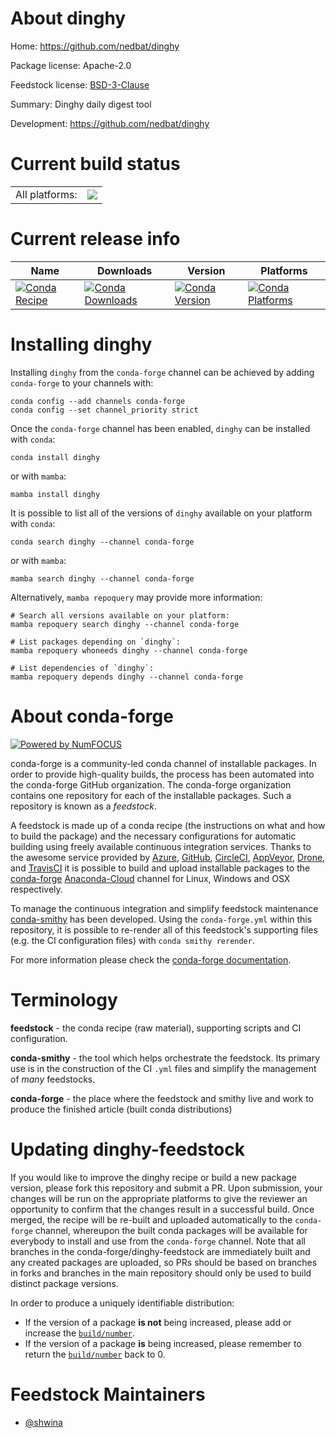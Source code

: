 About dinghy
============

Home: https://github.com/nedbat/dinghy

Package license: Apache-2.0

Feedstock license: [BSD-3-Clause](https://github.com/conda-forge/dinghy-feedstock/blob/main/LICENSE.txt)

Summary: Dinghy daily digest tool

Development: https://github.com/nedbat/dinghy

Current build status
====================


<table><tr><td>All platforms:</td>
    <td>
      <a href="https://dev.azure.com/conda-forge/feedstock-builds/_build/latest?definitionId=18233&branchName=main">
        <img src="https://dev.azure.com/conda-forge/feedstock-builds/_apis/build/status/dinghy-feedstock?branchName=main">
      </a>
    </td>
  </tr>
</table>

Current release info
====================

| Name | Downloads | Version | Platforms |
| --- | --- | --- | --- |
| [![Conda Recipe](https://img.shields.io/badge/recipe-dinghy-green.svg)](https://anaconda.org/conda-forge/dinghy) | [![Conda Downloads](https://img.shields.io/conda/dn/conda-forge/dinghy.svg)](https://anaconda.org/conda-forge/dinghy) | [![Conda Version](https://img.shields.io/conda/vn/conda-forge/dinghy.svg)](https://anaconda.org/conda-forge/dinghy) | [![Conda Platforms](https://img.shields.io/conda/pn/conda-forge/dinghy.svg)](https://anaconda.org/conda-forge/dinghy) |

Installing dinghy
=================

Installing `dinghy` from the `conda-forge` channel can be achieved by adding `conda-forge` to your channels with:

```
conda config --add channels conda-forge
conda config --set channel_priority strict
```

Once the `conda-forge` channel has been enabled, `dinghy` can be installed with `conda`:

```
conda install dinghy
```

or with `mamba`:

```
mamba install dinghy
```

It is possible to list all of the versions of `dinghy` available on your platform with `conda`:

```
conda search dinghy --channel conda-forge
```

or with `mamba`:

```
mamba search dinghy --channel conda-forge
```

Alternatively, `mamba repoquery` may provide more information:

```
# Search all versions available on your platform:
mamba repoquery search dinghy --channel conda-forge

# List packages depending on `dinghy`:
mamba repoquery whoneeds dinghy --channel conda-forge

# List dependencies of `dinghy`:
mamba repoquery depends dinghy --channel conda-forge
```


About conda-forge
=================

[![Powered by
NumFOCUS](https://img.shields.io/badge/powered%20by-NumFOCUS-orange.svg?style=flat&colorA=E1523D&colorB=007D8A)](https://numfocus.org)

conda-forge is a community-led conda channel of installable packages.
In order to provide high-quality builds, the process has been automated into the
conda-forge GitHub organization. The conda-forge organization contains one repository
for each of the installable packages. Such a repository is known as a *feedstock*.

A feedstock is made up of a conda recipe (the instructions on what and how to build
the package) and the necessary configurations for automatic building using freely
available continuous integration services. Thanks to the awesome service provided by
[Azure](https://azure.microsoft.com/en-us/services/devops/), [GitHub](https://github.com/),
[CircleCI](https://circleci.com/), [AppVeyor](https://www.appveyor.com/),
[Drone](https://cloud.drone.io/welcome), and [TravisCI](https://travis-ci.com/)
it is possible to build and upload installable packages to the
[conda-forge](https://anaconda.org/conda-forge) [Anaconda-Cloud](https://anaconda.org/)
channel for Linux, Windows and OSX respectively.

To manage the continuous integration and simplify feedstock maintenance
[conda-smithy](https://github.com/conda-forge/conda-smithy) has been developed.
Using the ``conda-forge.yml`` within this repository, it is possible to re-render all of
this feedstock's supporting files (e.g. the CI configuration files) with ``conda smithy rerender``.

For more information please check the [conda-forge documentation](https://conda-forge.org/docs/).

Terminology
===========

**feedstock** - the conda recipe (raw material), supporting scripts and CI configuration.

**conda-smithy** - the tool which helps orchestrate the feedstock.
                   Its primary use is in the construction of the CI ``.yml`` files
                   and simplify the management of *many* feedstocks.

**conda-forge** - the place where the feedstock and smithy live and work to
                  produce the finished article (built conda distributions)


Updating dinghy-feedstock
=========================

If you would like to improve the dinghy recipe or build a new
package version, please fork this repository and submit a PR. Upon submission,
your changes will be run on the appropriate platforms to give the reviewer an
opportunity to confirm that the changes result in a successful build. Once
merged, the recipe will be re-built and uploaded automatically to the
`conda-forge` channel, whereupon the built conda packages will be available for
everybody to install and use from the `conda-forge` channel.
Note that all branches in the conda-forge/dinghy-feedstock are
immediately built and any created packages are uploaded, so PRs should be based
on branches in forks and branches in the main repository should only be used to
build distinct package versions.

In order to produce a uniquely identifiable distribution:
 * If the version of a package **is not** being increased, please add or increase
   the [``build/number``](https://docs.conda.io/projects/conda-build/en/latest/resources/define-metadata.html#build-number-and-string).
 * If the version of a package **is** being increased, please remember to return
   the [``build/number``](https://docs.conda.io/projects/conda-build/en/latest/resources/define-metadata.html#build-number-and-string)
   back to 0.

Feedstock Maintainers
=====================

* [@shwina](https://github.com/shwina/)

